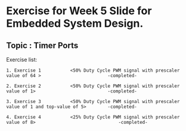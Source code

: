 # Exercise for Week 5 Slide for Embedded System Design.

## Topic : Timer Ports

Exercise list:

	1. Exercise 1           <50% Duty Cycle PWM signal with prescaler value of 64 >	                  		-completed-
	
	2. Exercise 2           <50% Duty Cycle PWM signal with prescaler value of 1>                   	 	-completed-
          
	3. Exercise 3           <50% Duty Cycle PWM signal with prescaler value of 1 and top-value of 5>		-completed-
	
	4. Exercise 4           <25% Duty Cycle PWM signal with prescaler value of 8>                       		-completed-


